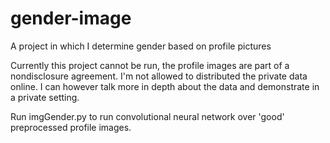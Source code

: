 # gender-image
A project in which I determine gender based on profile pictures

Currently this project cannot be run, the profile images are part of a nondisclosure agreement. I'm not allowed to distributed the private data online.
I can however talk more in depth about the data and demonstrate in a private setting.

Run imgGender.py to run convolutional neural network over 'good' preprocessed profile images.

